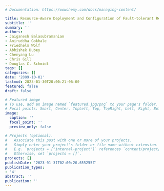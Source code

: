 ```yaml
---
# Documentation: https://wowchemy.com/docs/managing-content/

title: Resource-Aware Deployment and Configuration of Fault-tolerant Real-time Systems
subtitle: ''
summary: ''
authors:
- Jaiganesh Balasubramanian
- Aniruddha Gokhale
- Friedhelm Wolf
- Abhishek Dubey
- Chenyang Lu
- Chris Gill
- Douglas C. Schmidt
tags: []
categories: []
date: '2009-10-01'
lastmod: 2023-01-30T20:00:21-06:00
featured: false
draft: false

# Featured image
# To use, add an image named `featured.jpg/png` to your page's folder.
# Focal points: Smart, Center, TopLeft, Top, TopRight, Left, Right, BottomLeft, Bottom, BottomRight.
image:
  caption: ''
  focal_point: ''
  preview_only: false

# Projects (optional).
#   Associate this post with one or more of your projects.
#   Simply enter your project's folder or file name without extension.
#   E.g. `projects = ["internal-project"]` references `content/project/deep-learning/index.md`.
#   Otherwise, set `projects = []`.
projects: []
publishDate: '2023-01-31T02:00:20.655255Z'
publication_types:
- '4'
abstract: ''
publication: ''
---
```

